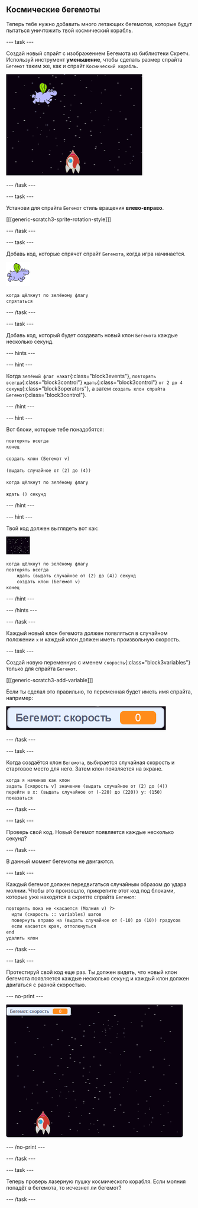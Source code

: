 ## Космические бегемоты

Теперь тебе нужно добавить много летающих бегемотов, которые будут пытаться уничтожить твой космический корабль.

--- task ---

Создай новый спрайт с изображением Бегемота из библиотеки Скретч. Используй инструмент **уменьшение**, чтобы сделать размер спрайта `Бегемот` таким же, как и спрайт `Космический корабль`.

![снимок экрана](images/invaders-hippo.png)

--- /task ---

--- task ---

Установи для спрайта `Бегемот` стиль вращения **влево-вправо**.

[[[generic-scratch3-sprite-rotation-style]]]

--- /task ---

--- task ---

Добавь код, которые спрячет спрайт `Бегемота`, когда игра начинается.

![спрайт бегемот](images/hippo-sprite.png)

```blocks3
когда щёлкнут по зелёному флагу
спрятаться
```

--- /task ---

--- task ---

Добавь код, который будет создавать новый клон `Бегемота` каждые несколько секунд.

--- hints ---


--- hint ---

Когда `зелёный флаг нажат`{:class="block3events"}, `повторять всегда`{:class="block3control"} `ждать`{:class="block3control"} `от 2 до 4 секунд`{:class="block3operators"}, а затем `создать клон спрайта Бегемот`{:class="block3control"}.

--- /hint ---

--- hint ---

Вот блоки, которые тебе понадобятся:

```blocks3
повторять всегда
конец

создать клон (Бегемот v)

(выдать случайное от (2) до (4))

когда щёлкнут по зелёному флагу

ждать () секунд
```

--- /hint ---

--- hint ---

Твой код должен выглядеть вот как:

![спрайт сцены](images/stage-sprite.png)

```blocks3
когда щёлкнут по зелёному флагу
повторять всегда
    ждать (выдать случайное от (2) до (4)) секунд
    создать клон (Бегемот v)
конец
```

--- /hint ---

--- /hints ---

--- /task ---

Каждый новый клон бегемота должен появляться в случайном положении `x` и каждый клон должен иметь произвольную скорость.

--- task ---

Создай новую переменную с именем `скорость`{:class="block3variables"} только для спрайта `Бегемот`.

[[[generic-scratch3-add-variable]]]

Если ты сделал это правильно, то переменная будет иметь имя спрайта, например:

![снимок экрана](images/invaders-var-test.png)

--- /task ---

--- task ---

Когда создаётся клон `Бегемота`, выбирается случайная скорость и стартовое место для него. Затем клон появляется на экране.

```blocks3
когда я начинаю как клон
задать [скорость v] значение (выдать случайное от (2) до (4))
перейти в x: (выдать случайное от (-220) до (220)) y: (150)
показаться
```

--- /task ---

--- task ---

Проверь свой код. Новый бегемот появляется каждые несколько секунд?

--- /task ---

В данный момент бегемоты не двигаются.

--- task ---

Каждый бегемот должен передвигаться случайным образом до удара молнии. Чтобы это произошло, прикрепите этот код под блоками, которые уже находятся в скрипте спрайта `Бегемот`:

```blocks3
повторять пока не <касается (Молния v) ?> 
  идти (скорость :: variables) шагов
  повернуть вправо на (выдать случайное от (-10) до (10)) градусов
  если касается края, оттолкнуться
end
удалить клон
```

--- /task ---

--- task ---

Протестируй свой код еще раз. Ты должен видеть, что новый клон бегемота появляется каждые несколько секунд и каждый клон должен двигаться с разной скоростью.

--- no-print ---

![снимок экрана](images/hippo-clones.gif)

--- /no-print ---

--- /task ---

--- task ---

Теперь проверь лазерную пушку космического корабля. Если молния попадёт в бегемота, то исчезнет ли бегемот?

--- /task ---